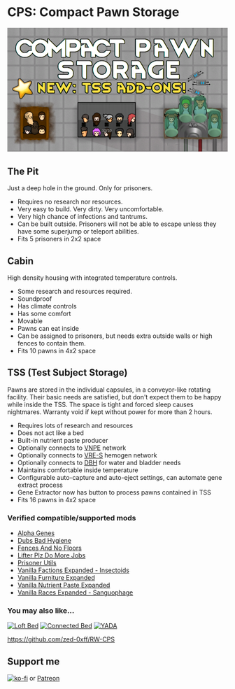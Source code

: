 # CPS: Compact Pawn Storage
[![CPS: Compact Pawn Storage](About/Preview.png)](https://steamcommunity.com/sharedfiles/filedetails/?id=2974541112)

## The Pit
Just a deep hole in the ground. Only for prisoners.

- Requires no research nor resources.
- Very easy to build. Very dirty. Very uncomfortable.
- Very high chance of infections and tantrums.
- Can be built outside. Prisoners will not be able to escape unless they have some superjump or teleport abilities.
- Fits 5 prisoners in 2x2 space

## Cabin
High density housing with integrated temperature controls.

- Some research and resources required.
- Soundproof
- Has climate controls
- Has some comfort
- Movable
- Pawns can eat inside
- Can be assigned to prisoners, but needs extra outside walls or high fences to contain them.
- Fits 10 pawns in 4x2 space

## TSS (Test Subject Storage)
Pawns are stored in the individual capsules, in a conveyor-like rotating facility.
Their basic needs are satisfied, but don't expect them to be happy while inside the TSS.
The space is tight and forced sleep causes nightmares.
Warranty void if kept without power for more than 2 hours.

- Requires lots of research and resources
- Does not act like a bed
- Built-in nutrient paste producer
- Optionally connects to [VNPE](https://steamcommunity.com/sharedfiles/filedetails/?id=2920385763) network
- Optionally connects to [VRE-S](https://steamcommunity.com/sharedfiles/filedetails/?id=2963116383) hemogen network
- Optionally connects to [DBH](https://steamcommunity.com/sharedfiles/filedetails/?id=836308268) for water and bladder needs
- Maintains comfortable inside temperature
- Configurable auto-capture and auto-eject settings, can automate gene extract process
- Gene Extractor now has button to process pawns contained in TSS 
- Fits 16 pawns in 4x2 space

### Verified compatible/supported mods

- [Alpha Genes](https://steamcommunity.com/sharedfiles/filedetails/?id=2891845502)
- [Dubs Bad Hygiene](https://steamcommunity.com/sharedfiles/filedetails/?id=836308268)
- [Fences And No Floors](https://steamcommunity.com/sharedfiles/filedetails/?id=1567724907)
- [Lifter Plz Do More Jobs](https://steamcommunity.com/sharedfiles/filedetails/?id=2884057958)
- [Prisoner Utils](https://steamcommunity.com/sharedfiles/filedetails/?id=2864410456)
- [Vanilla Factions Expanded - Insectoids](https://steamcommunity.com/sharedfiles/filedetails/?id=2149755445)
- [Vanilla Furniture Expanded](https://steamcommunity.com/sharedfiles/filedetails/?id=1845154007)
- [Vanilla Nutrient Paste Expanded](https://steamcommunity.com/sharedfiles/filedetails/?id=2920385763)
- [Vanilla Races Expanded - Sanguophage](https://steamcommunity.com/sharedfiles/filedetails/?id=2963116383)

### You may also like...

[![Loft Bed](https://steamuserimages-a.akamaihd.net/ugc/2030602392616950419/CAF6F6AB4C5D99E729AD70C683C0D78169B028BF/?imw=268&imh=151&ima=fit&impolicy=Letterbox)](https://steamcommunity.com/sharedfiles/filedetails/?id=2961708299)
[![Connected Bed](https://steamuserimages-a.akamaihd.net/ugc/2031731300513128421/33F0CC11BA63BE38DEB3FECEB9AB5B15114EE997/?imw=268&imh=151&ima=fit&impolicy=Letterbox)](https://steamcommunity.com/sharedfiles/filedetails/?id=2957904090)
[![YADA](https://steamuserimages-a.akamaihd.net/ugc/2031731300519719867/4E551B5E8A5F51182BD2D8830C7E9E180D0634BC/?imw=268&imh=151&ima=fit&impolicy=Letterbox)](https://steamcommunity.com/sharedfiles/filedetails/?id=2971543841)

https://github.com/zed-0xff/RW-CPS

## Support me

[![ko-fi](https://i.imgur.com/Utx6OIH.png)](https://ko-fi.com/K3K81Z3W5) or [Patreon](https://www.patreon.com/zed_0xff)
